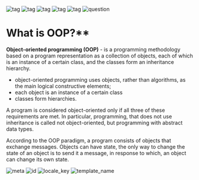 ![tag](https://img.shields.io/badge/language-java-red.svg)   ![tag](https://img.shields.io/badge/jdk-1.8-blue.svg)     ![tag](https://img.shields.io/badge/level-1-green.svg)     ![tag](https://img.shields.io/badge/topic-OOP-green.svg)      ![tag](https://img.shields.io/badge/locale-en-green.svg)     ![question](https://img.shields.io/badge/-question-grey.svg) 

# What is OOP?**
<!--div-->
**Object-oriented programming (OOP)** - is a programming methodology based on a program representation
as a collection of objects, each of which is an instance of a certain class, and the classes form an inheritance hierarchy.

- object-oriented programming uses objects, rather than algorithms, as the main logical constructive elements;
- each object is an instance of a certain class
- classes form hierarchies.

A program is considered object-oriented only if all three of these requirements are met. In particular, programming,
that does not use inheritance is called not object-oriented, but programming with abstract data types.

According to the OOP paradigm, a program consists of objects that exchange messages.
Objects can have state, the only way to change the state of an object is to send it a message, in response to which,
an object can change its own state.

![meta](https://img.shields.io/badge/_meta-red.svg)    ![id](https://img.shields.io/badge/_id-6336b90a3e0b502c2b991bd4-red.svg)    ![locale_key](https://img.shields.io/badge/key-22c6bd811392459fa10f14dcf6c2b583-yellow.svg)    ![template_name](https://img.shields.io/badge/simple_question-v.0.1-yellow.svg)